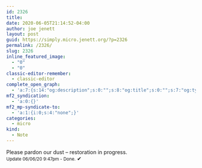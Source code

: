 ```yaml
---
id: 2326
title: 
date: 2020-06-05T21:14:52-04:00
author: joe jenett
layout: post
guid: https://simply.micro.jenett.org/?p=2326
permalink: /2326/
slug: 2326
inline_featured_image:
  - "0"
  - "0"
classic-editor-remember:
  - classic-editor
complete_open_graph:
  - 'a:7:{s:14:"og:description";s:0:"";s:8:"og:title";s:0:"";s:7:"og:type";s:0:"";s:12:"twitter:card";s:7:"summary";s:15:"twitter:creator";s:0:"";s:19:"twitter:description";s:0:"";s:8:"og:image";s:0:"";}'
mf2_syndication:
  - 'a:0:{}'
mf2_mp-syndicate-to:
  - 'a:1:{i:0;s:4:"none";}'
categories:
  - micro
kind:
  - Note
---
```

Please pardon our dust – restoration in progress.  
<small>Update 06/06/20 9:47pm - Done.</small> ✔